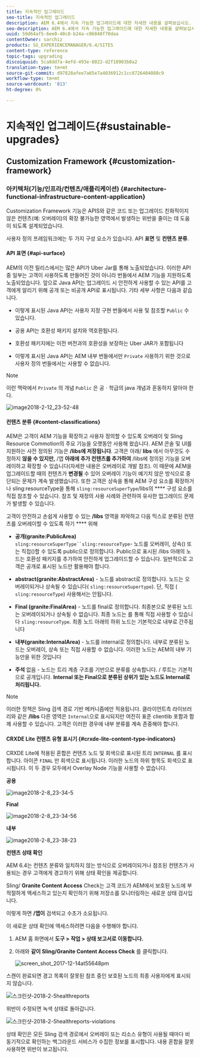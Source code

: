 ```yaml
---
title: 지속적인 업그레이드
seo-title: 지속적인 업그레이드
description: AEM 6.4에서 지속 가능한 업그레이드에 대한 자세한 내용을 살펴보십시오.
seo-description: AEM 6.4에서 지속 가능한 업그레이드에 대한 자세한 내용을 살펴보십시오.
uuid: 59d64af5-6ee0-40c8-b24a-c06848f70daa
contentOwner: sarchiz
products: SG_EXPERIENCEMANAGER/6.4/SITES
content-type: reference
topic-tags: upgrading
discoiquuid: 5ca8dd7a-4efd-493e-8022-d2f10903b0a2
translation-type: tm+mt
source-git-commit: d97828afee7a65e7a4036912c1cc8726404088c9
workflow-type: tm+mt
source-wordcount: '813'
ht-degree: 0%

---
```



# 지속적인 업그레이드{#sustainable-upgrades}

## Customization Framework {#customization-framework}

### 아키텍처(기능/인프라/컨텐츠/애플리케이션)  {#architecture-functional-infrastructure-content-application}

Customization Framework 기능은 APIS와 같은 코드 또는 업그레이드 친화적이지 않은 컨텐츠(예: 오버레이)의 확장 불가능한 영역에서 발생하는 위반을 줄이는 데 도움이 되도록 설계되었습니다.

사용자 정의 프레임워크에는 두 가지 구성 요소가 있습니다. API **표면** 및 **컨텐츠 분류**.

#### API 표면 {#api-surface}

AEM의 이전 릴리스에서는 많은 API가 Uber Jar를 통해 노출되었습니다. 이러한 API 중 일부는 고객이 사용하도록 만들어진 것이 아니라 번들에서 AEM 기능을 지원하도록 노출되었습니다. 앞으로 Java API는 업그레이드 시 안전하게 사용할 수 있는 API를 고객에게 알리기 위해 공개 또는 비공개 API로 표시됩니다. 기타 세부 사항은 다음과 같습니다.

* 이렇게 표시된 Java API는 사용자 지정 구현 번들에서 사용 및 참조할 `Public` 수 있습니다.

* 공용 API는 호환성 패키지 설치와 역호환됩니다.
* 호환성 패키지에는 이전 버전과의 호환성을 보장하는 Uber JAR가 포함됩니다
* 이렇게 표시된 Java API는 AEM 내부 번들에서만 `Private` 사용하기 위한 것으로 사용자 정의 번들에서는 사용할 수 없습니다.

>[!NOTE]
>
>이런 맥락에서 `Private` 의 개념 `Public` 은 공ㆍ학급의 java 개념과 혼동하지 말아야 한다.

![image2018-2-12_23-52-48](assets/image2018-2-12_23-52-48.png)

#### 컨텐츠 분류 {#content-classifications}

AEM은 고객이 AEM 기능을 확장하고 사용자 정의할 수 있도록 오버레이 및 Sling Resource Commotion의 주요 기능을 오랫동안 사용해 왔습니다. AEM 콘솔 및 UI를 지원하는 사전 정의된 기능은 **/libs에 저장됩니다**. 고객은 아래/ **libs** 에서 아무것도 수정하지 **않을 수 있지만,** /앱 **아래에 추가 컨텐츠를 추가하여** /libs에 정의된 기능을 오버레이하고 확장할 수 있습니다(자세한 내용은 오버레이로 개발 참조). 이 때문에 AEM을 업그레이드할 때의 컨텐츠가 **변경될** 수 있어 오버레이 기능이 예기치 않은 방식으로 중단되는 문제가 계속 발생했습니다. 또한 고객은 상속을 통해 AEM 구성 요소를 확장하거나 sling:resourceType을 통해 `sling:resourceSuperType`/libs의 **** 구성 요소를 직접 참조할 수 있습니다. 참조 및 재정의 사용 사례와 관련하여 유사한 업그레이드 문제가 발생할 수 있습니다.

고객이 안전하고 손쉽게 사용할 수 있는 **/libs** 영역을 파악하고 다음 믹스로 분류된 컨텐츠를 오버레이할 수 있도록 하기 **** 위해

* **공개(granite:PublicArea)** `sling:resourceSuperType``sling:resourceType`- 노드를 오버레이, 상속() 또는 직접()할 수 있도록 public으로 정의합니다. Public으로 표시된 /libs 아래의 노드는 호환성 패키지를 추가하여 안전하게 업그레이드할 수 있습니다. 일반적으로 고객은 공개로 표시된 노드만 활용해야 합니다.

* **abstract(granite:AbstractArea)** - 노드를 abstract로 정의합니다. 노드는 오버레이되거나 상속될 수 있습니다( `sling:resourceSupertype`). 단, 직접 ( `sling:resourceType`) 사용해서는 안됩니다.

* **Final (granite:FinalArea)** - 노드를 final로 정의합니다. 최종본으로 분류된 노드는 오버레이되거나 상속될 수 없습니다. 최종 노드는 를 통해 직접 사용할 수 있습니다 `sling:resourceType`. 최종 노드 아래의 하위 노드는 기본적으로 내부로 간주됩니다

* **내부(granite:InternalArea)** - 노드를 internal로 정의합니다. 내부로 분류된 노드는 오버레이, 상속 또는 직접 사용할 수 없습니다. 이러한 노드는 AEM의 내부 기능만을 위한 것입니다

* **주석** 없음 - 노드는 트리 계층 구조를 기반으로 분류를 상속합니다. / 루트는 기본적으로 공개입니다. **Internal 또는 Final으로 분류된 상위가 있는 노드도 Internal로 처리됩니다.**

>[!NOTE]
>
>이러한 정책은 Sling 검색 경로 기반 메커니즘에만 적용됩니다. 클라이언트측 라이브러리와 같은 **/libs** 다른 영역은 `Internal`으로 표시되지만 여전히 표준 clientlib 포함과 함께 사용할 수 있습니다. 고객은 이러한 경우에 내부 분류를 계속 존중해야 합니다.

#### CRXDE Lite 컨텐츠 유형 표시기 {#crxde-lite-content-type-indicators}

CRXDE Lite에 적용된 혼합은 컨텐츠 노드 및 회색으로 표시된 트리 `INTERNAL` 를 표시합니다. 아이콘 `FINAL` 만 회색으로 표시됩니다. 이러한 노드의 하위 항목도 회색으로 표시됩니다. 이 두 경우 모두에서 Overlay Node 기능을 사용할 수 없습니다.

**공용**

![image2018-2-8_23-34-5](assets/image2018-2-8_23-34-5.png)

**Final**

![image2018-2-8_23-34-56](assets/image2018-2-8_23-34-56.png)

**내부**

![image2018-2-8_23-38-23](assets/image2018-2-8_23-38-23.png)

**컨텐츠 상태 확인**

AEM 6.4는 컨텐츠 분류와 일치하지 않는 방식으로 오버레이되거나 참조된 컨텐츠가 사용되는 경우 고객에게 경고하기 위해 상태 확인을 제공합니다.

Sling/ **Granite Content Access** Check는 고객 코드가 AEM에서 보호된 노드에 부적절하게 액세스하고 있는지 확인하기 위해 저장소를 모니터링하는 새로운 상태 검사입니다.

이렇게 하면 **/앱이** 검색되고 수초가 소요됩니다.

이 새로운 상태 확인에 액세스하려면 다음을 수행해야 합니다.

1. AEM 홈 화면에서 **도구 > 작업 > 상태 보고서로 이동합니다.**
1. 아래와 **같이 Sling/Granite Content Access Check** 를 클릭합니다.

   ![screen_shot_2017-12-14at55648pm](assets/screen_shot_2017-12-14at55648pm.png)

스캔이 완료되면 경고 목록이 잘못된 참조 중인 보호된 노드의 최종 사용자에게 표시되지 않습니다.

![스크린샷-2018-2-5healthreports](assets/screenshot-2018-2-5healthreports.png)

위반이 수정되면 녹색 상태로 돌아갑니다.

![스크린샷-2018-2-5healthreports-violations](assets/screenshot-2018-2-5healthreports-violations.png)

상태 확인은 모든 Sling 검색 경로에서 오버레이 또는 리소스 유형이 사용될 때마다 비동기적으로 확인하는 백그라운드 서비스가 수집한 정보를 표시합니다. 내용 혼합을 잘못 사용하면 위반이 보고됩니다.
